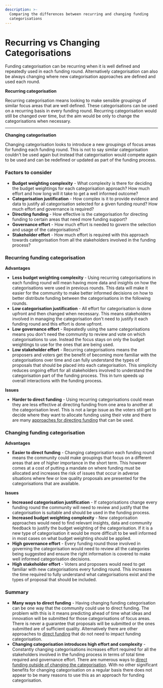 ```yaml
---
description: >-
  Comparing the differences between recurring and changing funding
  categorisations
---
```


# Recurring vs Changing Categorisations

Funding categorisation can be recurring when it is well defined and repeatedly used in each funding round. Alternatively categorisation can also be always changing where new categorisation approaches are defined and used each round.



**Recurring categorisation**

Recurring categorisation means looking to make sensible groupings of similar focus areas that are well defined. These categorisations can be used on a recurring basis in every funding round. Recurring categorisation would still be changed over time, but the aim would be only to change the categorisations when necessary.

****

**Changing categorisation**

Changing categorisation looks to introduce a new groupings of focus areas for funding each funding round. This is not to say similar categorisation couldn't be used again but instead that categorisation would compete again to be used and can be redefined or updated as part of the funding process.



### Factors to consider

* **Budget weighting complexity** - What complexity is there for deciding the budget weightings for each categorisation approach? How much effort and how long will it take to get a well informed outcome?
* **Categorisation justification** - How complex is it to provide evidence and data to justify all categorisation selected for a given funding round? How much effort and governance is required?
* **Directing funding** - How effective is the categorisation for directing funding to certain areas that need more funding support?
* **Governance effort** - How much effort is needed to govern the selection and usage of the categorisations?
* **Stakeholder effort** - How much effort is required with this approach towards categorisation from all the stakeholders involved in the funding process?



### Recurring funding categorisation

**Advantages**

* **Less budget weighting complexity** - Using recurring categorisations in each funding round will mean having more data and insights on how the categorisations were used in previous rounds. This data will make it easier for the community to make better informed decisions on how to better distribute funding between the categorisations in the following rounds.
* **Low categorisation justification** - All effort for categorisation is done upfront and then changed when necessary. This means stakeholders involved in managing the categorisation don't need to justify it each funding round and this effort is done upfront.
* **Low governance effort** - Repeatedly using the same categorisations means you don't need the community to review and vote on which categorisations to use. Instead the focus stays on only the budget weightings to use for the ones that are being used.
* **Low stakeholder effort** - Recurring categorisations means the proposers and voters get the benefit of becoming more familiar with the categorisations over time and can fully understand the types of proposals that should be placed into each categorisation. This simplicity reduces ongoing effort for all stakeholders involved to understand the categorisation part of the funding process. This in turn speeds up overall interactions with the funding process.&#x20;

**Issues**

* **Harder to direct funding** - Using recurring categorisations could mean they are less effective at directing funding from one area to another at the categorisation level. This is not a large issue as the voters still get to decide where they want to allocate funding using their vote and there are many [approaches for directing funding](../categorisation-analysis/approaches-for-directing-funding.md) that can be used.



### Changing funding categorisation

**Advantages**

* **Easier to direct funding** - Changing categorisation each funding round means the community could make groupings that focus on a different areas that are of higher importance in the short term. This however comes at a cost of putting a mandate on where funding must be allocated and increases the risk of issues that occur in adverse situations where few or low quality proposals are presented for the categorisations that are available.

**Issues**

* **Increased categorisation justification** - If categorisations change every funding round the community will need to review and justify that the categorisation is suitable and should be used in the funding process.
* **Increased budget weighting complexity** - New categorisation approaches would need to find relevant insights, data and community feedback to justify the budget weighting of the categorisation. If it is a new type of categorisation it would be more difficult to be well informed in most cases on what budget weighting should be applied.
* **High governance effort** - Every funding round those involved in governing the categorisation would need to review all the categories being suggested and ensure the right information is covered to make well informed categorisation decisions.
* **High stakeholder effort** - Voters and proposers would need to get familiar with new categorisations every funding round. This increases the time required to fully understand what categorisations exist and the types of proposal that should be included.



### Summary

* **Many ways to direct funding** - Having changing funding categorisation can be one way that the community could use to direct funding. The problem with this is it means predicting ahead of time what ideas and innovation will be submitted for those categorisations of focus areas. There is never a guarantee that proposals will be submitted or the ones submitted are of sufficient quality. Alternatively there are other approaches to [direct funding](../categorisation-analysis/approaches-for-directing-funding.md) that do not need to impact funding categorisation.&#x20;
* **Changing categorisation introduces high effort and complexity** - Constantly changing categorisations increases effort required for all the stakeholders involved in the funding process in terms of total time required and governance effort. There are numerous ways to [direct funding outside of changing the categorisation](../categorisation-analysis/approaches-for-directing-funding.md). With no other significant benefits for changing categorisation on a regular basis there does not appear to be many reasons to use this as an approach for funding categorisation.
